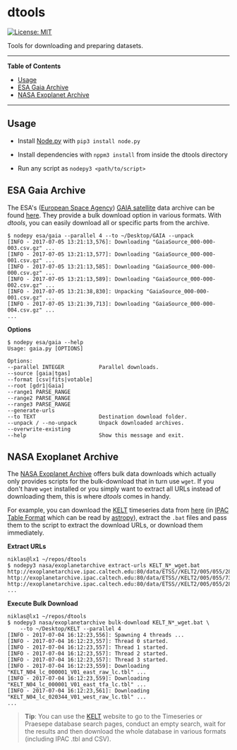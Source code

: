# dtools

[![License: MIT](https://img.shields.io/badge/License-MIT-yellow.svg)](https://opensource.org/licenses/MIT)

Tools for downloading and preparing datasets.

---

__Table of Contents__

* [Usage](#usage)
* [ESA Gaia Archive](#esa-gaia-archive)
* [NASA Exoplanet Archive](#nasa-exoplanet-archive)

---

## Usage

* Install [Node.py] with `pip3 install node.py`
* Install dependencies with `nppm3 install` from inside the dtools directory
* Run any script as `nodepy3 <path/to/script>`

  [Node.py]: https://nodepy.org/

## ESA Gaia Archive

The ESA's ([European Space Agency][3]) [GAIA satellite][4] data archive can
be found [here][2]. They provide a bulk download option in various formats.
With *dtools*, you can easily download all or specific parts from the archive.

    $ nodepy esa/gaia --parallel 4 --to ~/Desktop/GAIA --unpack
    [INFO - 2017-07-05 13:21:13,576]: Downloading "GaiaSource_000-000-003.csv.gz" ...
    [INFO - 2017-07-05 13:21:13,577]: Downloading "GaiaSource_000-000-001.csv.gz" ...
    [INFO - 2017-07-05 13:21:13,585]: Downloading "GaiaSource_000-000-000.csv.gz" ...
    [INFO - 2017-07-05 13:21:13,589]: Downloading "GaiaSource_000-000-002.csv.gz" ...
    [INFO - 2017-07-05 13:21:38,830]: Unpacking "GaiaSource_000-000-001.csv.gz" ...
    [INFO - 2017-07-05 13:21:39,713]: Downloading "GaiaSource_000-000-004.csv.gz" ...
    ...

__Options__

    $ nodepy esa/gaia --help
    Usage: gaia.py [OPTIONS]

    Options:
    --parallel INTEGER           Parallel downloads.
    --source [gaia|tgas]
    --format [csv|fits|votable]
    --root [gdr1|Gaia]
    --range1 PARSE_RANGE
    --range2 PARSE_RANGE
    --range3 PARSE_RANGE
    --generate-urls
    --to TEXT                    Destination download folder.
    --unpack / --no-unpack       Unpack downloaded archives.
    --overwrite-existing
    --help                       Show this message and exit.

  [2]: http://gea.esac.esa.int/archive/
  [3]: http://sci.esa.int/
  [4]: http://sci.esa.int/gaia/

## NASA Exoplanet Archive

The [NASA Exoplanet Archive][0] offers bulk data downloads which actually only
provides scripts for the bulk-download that in turn use `wget`. If you don't
have `wget` installed or you simply want to extract all URLs instead of
downloading them, this is where *dtools* comes in handy.

For example, you can download the [KELT] timeseries data from [here][1] (in
[IPAC Table Format] which can be read by [astropy]), extract the `.bat` files
and pass them to the script to extract the download URLs, or download them
immediately.

__Extract URLs__

    niklas@lx1 ~/repos/dtools
    $ nodepy3 nasa/exoplanetarchive extract-urls KELT_N*_wget.bat
    http://exoplanetarchive.ipac.caltech.edu:80/data/ETSS//KELT2/005/055/28/KELT_N02_lc_000001_V01_east_raw_lc.tbl
    http://exoplanetarchive.ipac.caltech.edu:80/data/ETSS//KELT2/005/055/73/KELT_N02_lc_000001_V01_east_tfa_lc.tbl
    http://exoplanetarchive.ipac.caltech.edu:80/data/ETSS//KELT2/005/055/28/KELT_N02_lc_007676_V01_west_raw_lc.tbl
    ...

__Execute Bulk Download__

    niklas@lx1 ~/repos/dtools
    $ nodepy3 nasa/exoplanetarchive bulk-download KELT_N*_wget.bat \
        --to ~/Desktop/KELT --parallel 4
    [INFO - 2017-07-04 16:12:23,556]: Spawning 4 threads ...
    [INFO - 2017-07-04 16:12:23,557]: Thread 0 started.
    [INFO - 2017-07-04 16:12:23,557]: Thread 1 started.
    [INFO - 2017-07-04 16:12:23,557]: Thread 2 started.
    [INFO - 2017-07-04 16:12:23,557]: Thread 3 started.
    [INFO - 2017-07-04 16:12:23,559]: Downloading "KELT_N04_lc_000001_V01_east_raw_lc.tbl" ...
    [INFO - 2017-07-04 16:12:23,559]: Downloading "KELT_N04_lc_000001_V01_east_tfa_lc.tbl" ...
    [INFO - 2017-07-04 16:12:23,561]: Downloading "KELT_N04_lc_020344_V01_west_raw_lc.tbl" ...
    ...

  [0]: https://exoplanetarchive.ipac.caltech.edu/bulk_data_download/
  [1]: https://exoplanetarchive.ipac.caltech.edu/bulk_data_download/KELT_wget.tar.gz
  [KELT]: https://exoplanetarchive.ipac.caltech.edu/docs/KELT.html
  [IPAC Table Format]: http://irsa.ipac.caltech.edu/applications/DDGEN/Doc/ipac_tbl.html
  [astropy]: http://docs.astropy.org

> **Tip**: You can use the [KELT] website to go to the Timeseries or Praesepe
> database search pages, conduct an empty search, wait for the results and then
> download the whole database in various formats (including IPAC .tbl and CSV).
